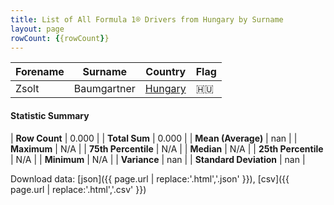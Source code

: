 ```yaml
---
title: List of All Formula 1® Drivers from Hungary by Surname
layout: page
rowCount: {{rowCount}}
---
```


| Forename | Surname | Country | Flag |
|--|--|--|--|
| Zsolt | Baumgartner | [Hungary](/f1/countries/hungary) | 🇭🇺 |

#### Statistic Summary

| **Row Count** | 0.000 |
| **Total Sum** | 0.000 |
| **Mean (Average)** | nan |
| **Maximum** | N/A |
| **75th Percentile** | N/A |
| **Median** | N/A |
| **25th Percentile** | N/A |
| **Minimum** | N/A |
| **Variance** | nan |
| **Standard Deviation** | nan |

Download data: [json]({{ page.url | replace:'.html','.json' }}), [csv]({{ page.url | replace:'.html','.csv' }})
